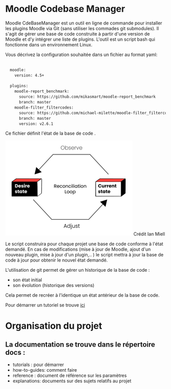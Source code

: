 # Moodle Codebase Manager 

Moodle CdeBaseManager est un outil en ligne de commande pour installer les plugins Moodle via Git (sans utiliser les commades git submodules).
Il s'agit de gérer une base de code construite à partir d'une version de Moodle et d'y intégrer une liste de plugins.
L'outil est un script bash qui fonctionne dans un environnement Linux.

Vous décrivez la configuration souhaitée dans un fichier au format yaml:

```bash

  moodle:
    version: 4.5+

  plugins:
    moodle-report_benchmark:
      source: https://github.com/mikasmart/moodle-report_benchmark
      branch: master        
    moodle-filter_filtercodes:
      source: https://github.com/michael-milette/moodle-filter_filtercodes
      branch: master
      version: v2.6.1

```    
Ce fichier définit l'état de la base de code .

![Boucle de controle](./docs/pictures/Boucle_de_controle.png) 
Crédit Ian Miell

Le script construira pour chaque projet une base de code conforme à l'état demandé.
En cas de modifications (mise à jour de Moodle, ajout d'un nouveau plugin, mise à jour d'un plugin,.. ) le script mettra à jour la base de code à jour pour obtenir le nouvel état demandé. 

L'utilisation de git permet de gérer un historique de la base de code :
- son état initial
- son évolution (historique des versions)

Cela permet de recréer à l'identique un état antérieur de la base de code.

Pour démarrer un tutoriel se trouve [ici](docs/tutorials/Getting-started.md) 

# Organisation du projet

## La documentation se trouve dans le répertoire **docs** :

- tutorials : pour démarrer
- how-to-guides: comment faire 
- reference : document de référence sur les paramètres
- explanations: documents sur des sujets relatifs au projet